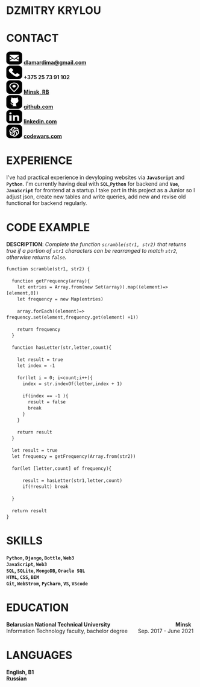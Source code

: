 [Email]: mailto:dlamardima@gmail.com  
[Location]: https://www.google.com/maps/place/%D0%9C%D0%B8%D0%BD%D1%81%D0%BA/@53.8933405,27.5770606,12z/data=!4m5!3m4!1s0x46dbcfd35b1e6ad3:0xb61b853ddb570d9!8m2!3d53.9006011!4d27.558972  
[GitHub]: https://github.com/dlamar228  
[LinkedIn]: https://www.linkedin.com/in/dzmitry-krylou/  
[CodeWars]: https://www.codewars.com/users/dlamar228  

[EmailSign]: src/email-sign.svg  
[PhoneSign]: src/phone-sign.svg  
[LocationSign]: src/location-sign.svg  
[GitHubSign]: src/github-sign.svg  
[LinkedInSign]: src/linkedin-sign.svg  
[CodeWarsSign]: src/codewars-sign.svg  

# DZMITRY KRYLOU #

# CONTACT #
![alt][EmailSign] [**dlamardima@gmail.com**][Email]  
![alt][PhoneSign] **+375 25 73 91 102**  
![alt][LocationSign] [**Minsk, RB**][Location]  
![alt][GitHubSign] [**github.com**][GitHub]  
![alt][LinkedInSign] [**linkedin.com**][LinkedIn]  
![alt][CodeWarsSign] [**codewars.com**][CodeWars]  

# EXPERIENCE #

I've had practical experience in devуloping websites via **`JavaScript`** and **`Python`**. I'm currently having deal with **`SQL`**,**`Python`** for backend and **`Vue`**, **`JavaScript`** for frontend at a startup.I take part in this project as a Junior so I adjust json, create new tables and write queries, add new and revise old functional for backend regularly.

# CODE EXAMPLE #

**DESCRIPTION**: *Complete the function `scramble(str1, str2)` that returns true if a portion of `str1` characters can be rearranged to match `str2`, otherwise returns `false`.* 

```
function scramble(str1, str2) {
  
  function getFrequency(array){
    let entries = Array.from(new Set(array)).map((element)=> [element,0])
    let frequency = new Map(entries)
    
    array.forEach((element)=> frequency.set(element,frequency.get(element) +1))
    
    return frequency
  }
  
  function hasLetter(str,letter,count){
    
    let result = true
    let index = -1
    
    for(let i = 0; i<count;i++){
      index = str.indexOf(letter,index + 1) 
      
      if(index == -1 ){
        result = false
        break
      }
    }
    
    return result
  }
  
  let result = true
  let frequency = getFrequency(Array.from(str2))
  
  for(let [letter,count] of frequency){
    
      result = hasLetter(str1,letter,count)
      if(!result) break

  }
  
  return result  
}
```

# SKILLS #

**`Python`, `Django`, `Bottle`, `Web3`**  
**`JavaScript`, `Web3`**  
**`SQL`, `SQLite`, `MongoDB`, `Oracle SQL`**  
**`HTML`, `CSS`, `BEM`**  
**`Git`, `WebStrom`, `PyCharm`, `VS`, `VScode`**  


# EDUCATION #

**Belarusian National Technical University** &nbsp;&nbsp; &nbsp; &nbsp; &nbsp; &nbsp; &nbsp; &nbsp; &nbsp; &nbsp; &nbsp; &nbsp; &nbsp; &nbsp; &nbsp; &nbsp; &nbsp; &nbsp; &nbsp; &nbsp; &nbsp; &nbsp; **Minsk**  
Information Technology faculty, bachelor degree &nbsp;&nbsp; &nbsp; &nbsp;Sep. 2017 - June 2021

# LANGUAGES #

**English, B1**  
**Russian**

